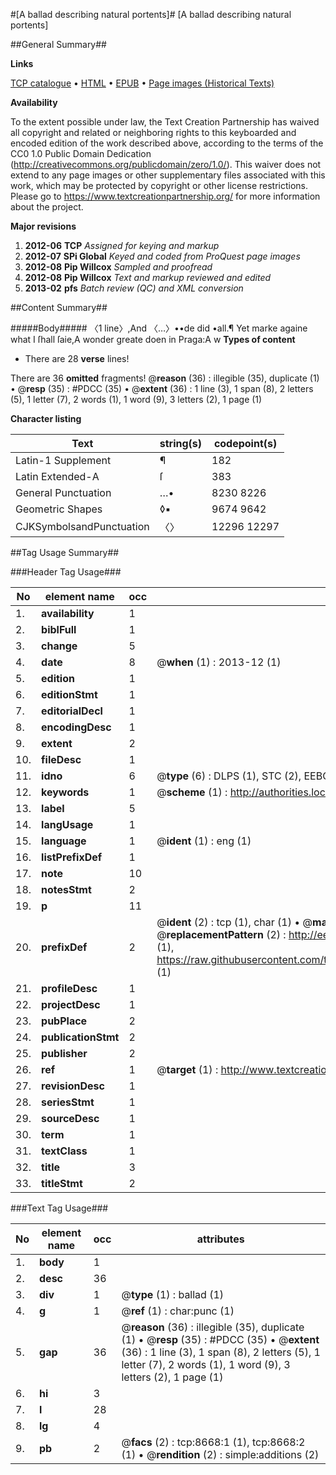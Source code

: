 #[A ballad describing natural portents]#
[A ballad describing natural portents]

##General Summary##

**Links**

[TCP catalogue](http://www.ota.ox.ac.uk/tcp/)  • 
[HTML](http://tei.it.ox.ac.uk/tcp/Texts-HTML/free/A03/A03121.html)  • 
[EPUB](http://tei.it.ox.ac.uk/tcp/Texts-EPUB/free/A03/A03121.epub) • 
[Page images (Historical Texts)](https://historicaltexts.jisc.ac.uk/eebo-99843903e)

**Availability**

To the extent possible under law, the Text Creation Partnership has waived all copyright and related or neighboring rights to this keyboarded and encoded edition of the work described above, according to the terms of the CC0 1.0 Public Domain Dedication (http://creativecommons.org/publicdomain/zero/1.0/). This waiver does not extend to any page images or other supplementary files associated with this work, which may be protected by copyright or other license restrictions. Please go to https://www.textcreationpartnership.org/ for more information about the project.

**Major revisions**

1. __2012-06__ __TCP__ *Assigned for keying and markup*
1. __2012-07__ __SPi Global__ *Keyed and coded from ProQuest page images*
1. __2012-08__ __Pip Willcox__ *Sampled and proofread*
1. __2012-08__ __Pip Willcox__ *Text and markup reviewed and edited*
1. __2013-02__ __pfs__ *Batch review (QC) and XML conversion*

##Content Summary##

#####Body#####
〈1 line〉,And 〈…〉••de did •all.¶ Yet marke againe what I ſhall ſaie,A wonder greate doen in Praga:A w
**Types of content**

  * There are 28 **verse** lines!

There are 36 **omitted** fragments! 
 @__reason__ (36) : illegible (35), duplicate (1)  •  @__resp__ (35) : #PDCC (35)  •  @__extent__ (36) : 1 line (3), 1 span (8), 2 letters (5), 1 letter (7), 2 words (1), 1 word (9), 3 letters (2), 1 page (1)

**Character listing**


|Text|string(s)|codepoint(s)|
|---|---|---|
|Latin-1 Supplement|¶|182|
|Latin Extended-A|ſ|383|
|General Punctuation|…•|8230 8226|
|Geometric Shapes|◊▪|9674 9642|
|CJKSymbolsandPunctuation|〈〉|12296 12297|

##Tag Usage Summary##

###Header Tag Usage###

|No|element name|occ|attributes|
|---|---|---|---|
|1.|__availability__|1||
|2.|__biblFull__|1||
|3.|__change__|5||
|4.|__date__|8| @__when__ (1) : 2013-12 (1)|
|5.|__edition__|1||
|6.|__editionStmt__|1||
|7.|__editorialDecl__|1||
|8.|__encodingDesc__|1||
|9.|__extent__|2||
|10.|__fileDesc__|1||
|11.|__idno__|6| @__type__ (6) : DLPS (1), STC (2), EEBO-CITATION (1), PROQUEST (1), VID (1)|
|12.|__keywords__|1| @__scheme__ (1) : http://authorities.loc.gov/ (1)|
|13.|__label__|5||
|14.|__langUsage__|1||
|15.|__language__|1| @__ident__ (1) : eng (1)|
|16.|__listPrefixDef__|1||
|17.|__note__|10||
|18.|__notesStmt__|2||
|19.|__p__|11||
|20.|__prefixDef__|2| @__ident__ (2) : tcp (1), char (1)  •  @__matchPattern__ (2) : ([0-9\-]+):([0-9IVX]+) (1), (.+) (1)  •  @__replacementPattern__ (2) : http://eebo.chadwyck.com/downloadtiff?vid=$1&page=$2 (1), https://raw.githubusercontent.com/textcreationpartnership/Texts/master/tcpchars.xml#$1 (1)|
|21.|__profileDesc__|1||
|22.|__projectDesc__|1||
|23.|__pubPlace__|2||
|24.|__publicationStmt__|2||
|25.|__publisher__|2||
|26.|__ref__|1| @__target__ (1) : http://www.textcreationpartnership.org/docs/. (1)|
|27.|__revisionDesc__|1||
|28.|__seriesStmt__|1||
|29.|__sourceDesc__|1||
|30.|__term__|1||
|31.|__textClass__|1||
|32.|__title__|3||
|33.|__titleStmt__|2||


###Text Tag Usage###

|No|element name|occ|attributes|
|---|---|---|---|
|1.|__body__|1||
|2.|__desc__|36||
|3.|__div__|1| @__type__ (1) : ballad (1)|
|4.|__g__|1| @__ref__ (1) : char:punc (1)|
|5.|__gap__|36| @__reason__ (36) : illegible (35), duplicate (1)  •  @__resp__ (35) : #PDCC (35)  •  @__extent__ (36) : 1 line (3), 1 span (8), 2 letters (5), 1 letter (7), 2 words (1), 1 word (9), 3 letters (2), 1 page (1)|
|6.|__hi__|3||
|7.|__l__|28||
|8.|__lg__|4||
|9.|__pb__|2| @__facs__ (2) : tcp:8668:1 (1), tcp:8668:2 (1)  •  @__rendition__ (2) : simple:additions (2)|
